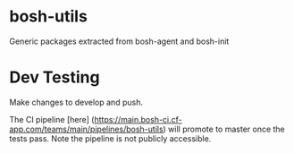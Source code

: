 # bosh-utils
Generic packages extracted from bosh-agent and bosh-init

# Dev Testing
Make changes to develop and push.

The CI pipeline [here] (https://main.bosh-ci.cf-app.com/teams/main/pipelines/bosh-utils) will promote to master once the tests pass. Note the pipeline is not publicly accessible.
